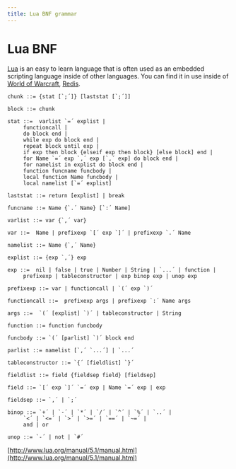 ```yaml
---
title: Lua BNF grammar
---
```


# Lua BNF

[Lua](lua.org) is an easy to learn language that is often used as an
embedded scripting language inside of other languages. You can find
it in use inside of [World of Warcraft](http://www.wowwiki.com/Lua_functions),
[Redis](http://redis.io/commands/eval).

    chunk ::= {stat [`;´]} [laststat [`;´]]
    
    block ::= chunk
    
    stat ::=  varlist `=´ explist | 
    	 functioncall | 
    	 do block end | 
    	 while exp do block end | 
    	 repeat block until exp | 
    	 if exp then block {elseif exp then block} [else block] end | 
    	 for Name `=´ exp `,´ exp [`,´ exp] do block end | 
    	 for namelist in explist do block end | 
    	 function funcname funcbody | 
    	 local function Name funcbody | 
    	 local namelist [`=´ explist] 
    
    laststat ::= return [explist] | break
    
    funcname ::= Name {`.´ Name} [`:´ Name]
    
    varlist ::= var {`,´ var}
    
    var ::=  Name | prefixexp `[´ exp `]´ | prefixexp `.´ Name 
    
    namelist ::= Name {`,´ Name}
    
    explist ::= {exp `,´} exp
    
    exp ::=  nil | false | true | Number | String | `...´ | function | 
    	 prefixexp | tableconstructor | exp binop exp | unop exp 
    
    prefixexp ::= var | functioncall | `(´ exp `)´
    
    functioncall ::=  prefixexp args | prefixexp `:´ Name args 
    
    args ::=  `(´ [explist] `)´ | tableconstructor | String 
    
    function ::= function funcbody
    
    funcbody ::= `(´ [parlist] `)´ block end
    
    parlist ::= namelist [`,´ `...´] | `...´
    
    tableconstructor ::= `{´ [fieldlist] `}´
    
    fieldlist ::= field {fieldsep field} [fieldsep]
    
    field ::= `[´ exp `]´ `=´ exp | Name `=´ exp | exp
    
    fieldsep ::= `,´ | `;´
    
    binop ::= `+´ | `-´ | `*´ | `/´ | `^´ | `%´ | `..´ | 
    	 `<´ | `<=´ | `>´ | `>=´ | `==´ | `~=´ | 
    	 and | or
    
    unop ::= `-´ | not | `#´

[http://www.lua.org/manual/5.1/manual.html](http://www.lua.org/manual/5.1/manual.html)

